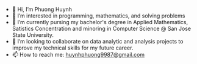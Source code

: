- 👋 Hi, I’m Phuong Huynh
- 👀 I’m interested in programming, mathematics, and solving problems
- 🌱 I’m currently pursing my bachelor's degree in Applied Mathematics, Satistics Concentration and minoring in Computer Science @ San Jose State University. 
- 💞️ I’m looking to collaborate on data analytic and analysis projects to improve my technical skills for my future career. 
- 📫 How to reach me: huynhphuong9987@gmail.com

<!---
PhuongHuynh9987/PhuongHuynh9987 is a ✨ special ✨ repository because its `README.md` (this file) appears on your GitHub profile.
You can click the Preview link to take a look at your changes.
--->
